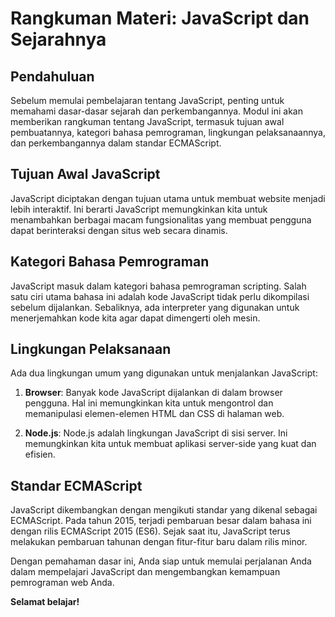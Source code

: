 # Rangkuman Materi: JavaScript dan Sejarahnya

## Pendahuluan
Sebelum memulai pembelajaran tentang JavaScript, penting untuk memahami dasar-dasar sejarah dan perkembangannya. Modul ini akan memberikan rangkuman tentang JavaScript, termasuk tujuan awal pembuatannya, kategori bahasa pemrograman, lingkungan pelaksanaannya, dan perkembangannya dalam standar ECMAScript.

## Tujuan Awal JavaScript
JavaScript diciptakan dengan tujuan utama untuk membuat website menjadi lebih interaktif. Ini berarti JavaScript memungkinkan kita untuk menambahkan berbagai macam fungsionalitas yang membuat pengguna dapat berinteraksi dengan situs web secara dinamis.

## Kategori Bahasa Pemrograman
JavaScript masuk dalam kategori bahasa pemrograman scripting. Salah satu ciri utama bahasa ini adalah kode JavaScript tidak perlu dikompilasi sebelum dijalankan. Sebaliknya, ada interpreter yang digunakan untuk menerjemahkan kode kita agar dapat dimengerti oleh mesin.

## Lingkungan Pelaksanaan
Ada dua lingkungan umum yang digunakan untuk menjalankan JavaScript:

1. **Browser**: Banyak kode JavaScript dijalankan di dalam browser pengguna. Hal ini memungkinkan kita untuk mengontrol dan memanipulasi elemen-elemen HTML dan CSS di halaman web.

2. **Node.js**: Node.js adalah lingkungan JavaScript di sisi server. Ini memungkinkan kita untuk membuat aplikasi server-side yang kuat dan efisien.

## Standar ECMAScript
JavaScript dikembangkan dengan mengikuti standar yang dikenal sebagai ECMAScript. Pada tahun 2015, terjadi pembaruan besar dalam bahasa ini dengan rilis ECMAScript 2015 (ES6). Sejak saat itu, JavaScript terus melakukan pembaruan tahunan dengan fitur-fitur baru dalam rilis minor.

Dengan pemahaman dasar ini, Anda siap untuk memulai perjalanan Anda dalam mempelajari JavaScript dan mengembangkan kemampuan pemrograman web Anda.

**Selamat belajar!**